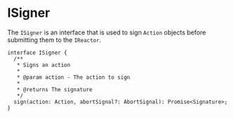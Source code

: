 # ISigner

The `ISigner` is an interface that is used to sign `Action` objects before submitting them to the `IReactor`.

```tsx
interface ISigner {
  /**
   * Signs an action
   *
   * @param action - The action to sign
   *
   * @returns The signature
   */
  sign(action: Action, abortSignal?: AbortSignal): Promise<Signature>;
}
```
